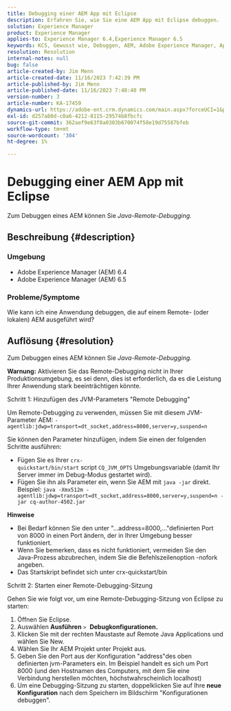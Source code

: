 ```yaml
---
title: Debugging einer AEM App mit Eclipse
description: Erfahren Sie, wie Sie eine AEM App mit Eclipse debuggen.
solution: Experience Manager
product: Experience Manager
applies-to: Experience Manager 6.4,Experience Manager 6.5
keywords: KCS, Gewusst wie, Debuggen, AEM, Adobe Experience Manager, App, Eclipse, 6.4, 6.5, Anwendung
resolution: Resolution
internal-notes: null
bug: false
article-created-by: Jim Menn
article-created-date: 11/16/2023 7:42:39 PM
article-published-by: Jim Menn
article-published-date: 11/16/2023 7:48:40 PM
version-number: 3
article-number: KA-17459
dynamics-url: https://adobe-ent.crm.dynamics.com/main.aspx?forceUCI=1&pagetype=entityrecord&etn=knowledgearticle&id=016ddc48-b884-ee11-8179-6045bd006268
exl-id: d257a80d-c0a6-4212-8115-29574b8fbcfc
source-git-commit: 362aef9e63f8a0303b670074f58e19d75587bfeb
workflow-type: tm+mt
source-wordcount: '304'
ht-degree: 1%

---
```


# Debugging einer AEM App mit Eclipse


Zum Debuggen eines AEM können Sie *Java-Remote-Debugging.*

## Beschreibung {#description}


### <b>Umgebung</b>

- Adobe Experience Manager (AEM) 6.4
- Adobe Experience Manager (AEM) 6.5




### <b>Probleme/Symptome</b>

Wie kann ich eine Anwendung debuggen, die auf einem Remote- (oder lokalen) AEM ausgeführt wird?


## Auflösung {#resolution}


Zum Debuggen eines AEM können Sie *Java-Remote-Debugging.*

<b>Warnung:</b> Aktivieren Sie das Remote-Debugging nicht in Ihrer Produktionsumgebung, es sei denn, dies ist erforderlich, da es die Leistung Ihrer Anwendung stark beeinträchtigen könnte.

Schritt 1: Hinzufügen des JVM-Parameters &quot;Remote Debugging&quot;

Um Remote-Debugging zu verwenden, müssen Sie mit diesem JVM-Parameter AEM:
`-agentlib:jdwp=transport=dt_socket,address=8000,server=y,suspend=n`

Sie können den Parameter hinzufügen, indem Sie einen der folgenden Schritte ausführen:

- Fügen Sie es Ihrer `crx-quickstart/bin/start` script `CQ_JVM_OPTS` Umgebungsvariable (damit Ihr Server immer im Debug-Modus gestartet wird).
- Fügen Sie ihn als Parameter ein, wenn Sie AEM mit `java -jar` direkt. Beispiel: `java -Xmx512m -agentlib:jdwp=transport=dt_socket,address=8000,server=y,suspend=n -jar cq-author-4502.jar`


<b>Hinweise</b>

- Bei Bedarf können Sie den unter &quot;...address=8000,...&quot;definierten Port von 8000 in einen Port ändern, der in Ihrer Umgebung besser funktioniert.
- Wenn Sie bemerken, dass es nicht funktioniert, vermeiden Sie den Java-Prozess abzubrechen, indem Sie die Befehlszeilenoption -nofork angeben.
- Das Startskript befindet sich unter crx-quickstart/bin


Schritt 2: Starten einer Remote-Debugging-Sitzung

Gehen Sie wie folgt vor, um eine Remote-Debugging-Sitzung von Eclipse zu starten:

1. Öffnen Sie Eclipse.
2. Auswählen <b>Ausführen</b> `>`  <b>Debugkonfigurationen.</b>
3. Klicken Sie mit der rechten Maustaste auf Remote Java Applications und wählen Sie New.
4. Wählen Sie Ihr AEM Projekt unter Projekt aus.
5. Geben Sie den Port aus der Konfiguration &quot;address&quot;des oben definierten jvm-Parameters ein. Im Beispiel handelt es sich um Port 8000 (und den Hostnamen des Computers, mit dem Sie eine Verbindung herstellen möchten, höchstwahrscheinlich localhost)
6. Um eine Debugging-Sitzung zu starten, doppelklicken Sie auf Ihre <b>neue Konfiguration</b> nach dem Speichern im Bildschirm &quot;Konfigurationen debuggen&quot;.
